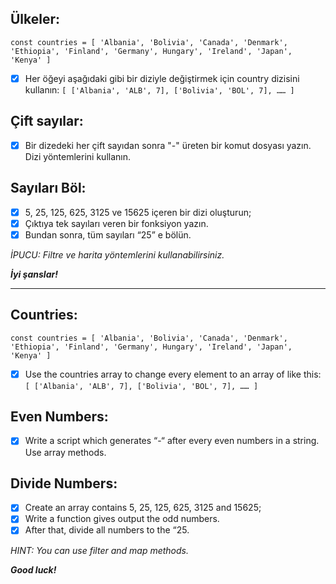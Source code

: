 ## Ülkeler:

`const countries = [ 'Albania', 'Bolivia', 'Canada', 'Denmark', 'Ethiopia', 'Finland', 'Germany', Hungary', 'Ireland', 'Japan', 'Kenya' ]`

* [X] Her öğeyi aşağıdaki gibi bir diziyle değiştirmek için country dizisini kullanın:
  `[ ['Albania', 'ALB', 7], ['Bolivia', 'BOL', 7], …… ]`

## Çift sayılar:

* [X] Bir dizedeki her çift sayıdan sonra "-" üreten bir komut dosyası yazın. Dizi yöntemlerini kullanın.

## Sayıları Böl:

* [X] 5, 25, 125, 625, 3125 ve 15625 içeren bir dizi oluşturun;
* [X] Çıktıya tek sayıları veren bir fonksiyon yazın.
* [X] Bundan sonra, tüm sayıları “25” e bölün.

*İPUCU: Filtre ve harita yöntemlerini kullanabilirsiniz.*

***İyi şanslar!***

---

## Countries:

`const countries = [ 'Albania', 'Bolivia', 'Canada', 'Denmark', 'Ethiopia', 'Finland', 'Germany', Hungary', 'Ireland', 'Japan', 'Kenya' ]`

* [X] Use the countries array to change every element to an array of like this:
  `[ ['Albania', 'ALB', 7], ['Bolivia', 'BOL', 7], …… ]`

## Even Numbers:

* [X] Write a script which generates “-“ after every even numbers in a string. Use array methods.

## Divide Numbers:

* [X] Create an array contains 5, 25, 125, 625, 3125 and 15625;
* [X] Write a function gives output the odd numbers.
* [X] After that, divide all numbers to the “25.

*HINT: You can use filter and map methods.*

***Good luck!***
